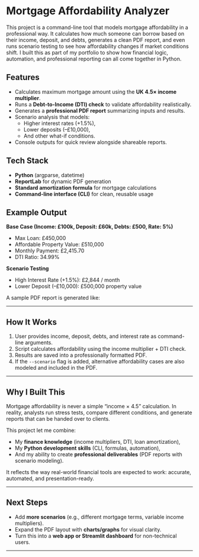 # Mortgage Affordability Analyzer

This project is a command-line tool that models mortgage affordability in a professional way. It calculates how much someone can borrow based on their income, deposit, and debts, generates a clean PDF report, and even runs scenario testing to see how affordability changes if market conditions shift. I built this as part of my portfolio to show how financial logic, automation, and professional reporting can all come together in Python.

## Features
- Calculates maximum mortgage amount using the **UK 4.5× income multiplier**.
- Runs a **Debt-to-Income (DTI) check** to validate affordability realistically.
- Generates a **professional PDF report** summarizing inputs and results.
- Scenario analysis that models:
  - Higher interest rates (+1.5%),
  - Lower deposits (–£10,000),
  - And other what-if conditions.
- Console outputs for quick review alongside shareable reports.

## Tech Stack
- **Python** (argparse, datetime)
- **ReportLab** for dynamic PDF generation
- **Standard amortization formula** for mortgage calculations
- **Command-line interface (CLI)** for clean, reusable usage

## Example Output

**Base Case (Income: £100k, Deposit: £60k, Debts: £500, Rate: 5%)**
- Max Loan: £450,000  
- Affordable Property Value: £510,000  
- Monthly Payment: £2,415.70  
- DTI Ratio: 34.99%

**Scenario Testing**
- High Interest Rate (+1.5%): £2,844 / month  
- Lower Deposit (–£10,000): £500,000 property value  

A sample PDF report is generated like:

---

## How It Works
1. User provides income, deposit, debts, and interest rate as command-line arguments.  
2. Script calculates affordability using the income multiplier + DTI check.  
3. Results are saved into a professionally formatted PDF.  
4. If the `--scenario` flag is added, alternative affordability cases are also modeled and included in the PDF.  

---

## Why I Built This
Mortgage affordability is never a simple “income × 4.5” calculation. In reality, analysts run stress tests, compare different conditions, and generate reports that can be handed over to clients.  

This project let me combine:
- My **finance knowledge** (income multipliers, DTI, loan amortization),  
- My **Python development skills** (CLI, formulas, automation),  
- And my ability to create **professional deliverables** (PDF reports with scenario modeling).  

It reflects the way real-world financial tools are expected to work: accurate, automated, and presentation-ready.

---

## Next Steps
- Add **more scenarios** (e.g., different mortgage terms, variable income multipliers).  
- Expand the PDF layout with **charts/graphs** for visual clarity.  
- Turn this into a **web app or Streamlit dashboard** for non-technical users.  

---
